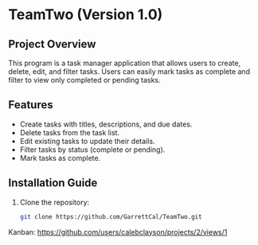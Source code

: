 # TeamTwo (Version 1.0)

## Project Overview
This program is a task manager application that allows users to create, delete, edit, and filter tasks. Users can easily mark tasks as complete and filter to view only completed or pending tasks.

## Features
- Create tasks with titles, descriptions, and due dates.
- Delete tasks from the task list.
- Edit existing tasks to update their details.
- Filter tasks by status (complete or pending).
- Mark tasks as complete.

## Installation Guide
1. Clone the repository:
   ```bash
   git clone https://github.com/GarrettCal/TeamTwo.git


Kanban: https://github.com/users/calebclayson/projects/2/views/1
